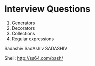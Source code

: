 Interview Questions
===================
1. Generators
2. Decorators
3. Collections
4. Regular expressions

Sadashiv SadAshiv SADASHIV

Shell: http://ss64.com/bash/

